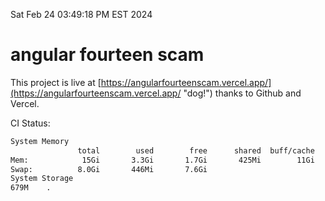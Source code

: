 Sat Feb 24 03:49:18 PM EST 2024

# angular fourteen scam


This project is live at [https://angularfourteenscam.vercel.app/](https://angularfourteenscam.vercel.app/ "dog!") thanks to Github and Vercel.

CI Status: 

```bash
System Memory
               total        used        free      shared  buff/cache   available
Mem:            15Gi       3.3Gi       1.7Gi       425Mi        11Gi        11Gi
Swap:          8.0Gi       446Mi       7.6Gi
System Storage
679M	.
